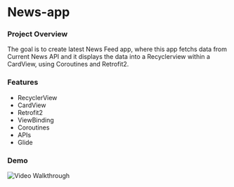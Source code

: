 # News-app
### Project Overview
The goal is to create latest News Feed app, where this app fetchs data from Current News API and it displays the data into a Recyclerview within a CardView, using Coroutines and Retrofit2. </br>

### Features
* RecyclerView
* CardView
* Retrofit2
* ViewBinding
* Coroutines
* APIs
* Glide

### Demo
<img src='https://j.gifs.com/MZ2n0Q.gif' title='Video Walkthrough' alt='Video Walkthrough' />

